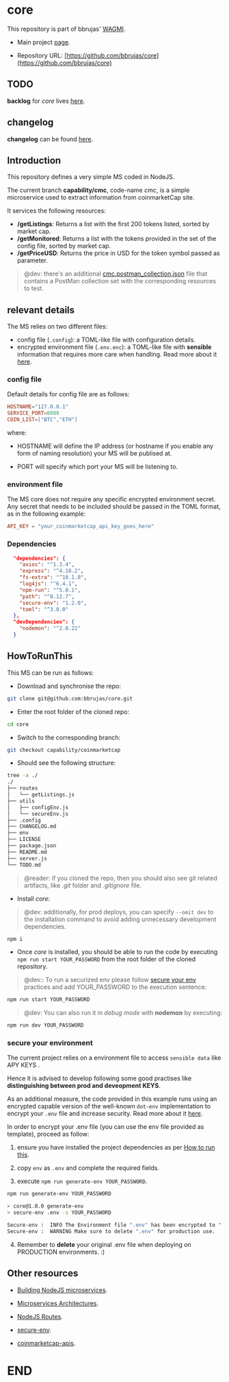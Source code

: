 # core

This repository is part of bbrujas' [WAGMI](https://github.com/bbrujas).

- Main project [page](https://github.com/bbrujas).

- Repository URL: [https://github.com/bbrujas/core](https://github.com/bbrujas/core)

## TODO

**backlog** for *core* lives [here](./TODO.md).

## changelog

**changelog** can be found [here](./CHANGELOG.md).

## Introduction

This repository defines a very simple MS coded in NodeJS.

The current branch **capability/cmc**, code-name *cmc*, is a simple microservice used to extract information from coinmarketCap site.

It services the following resources:

- **/getListings**: Returns a list with the first 200 tokens listed, sorted by market cap.
- **/getMonitored**: Returns a list with the tokens provided in the set of the config file, sorted by market cap.
- **/getPriceUSD**: Returns the price in USD for the token symbol passed as parameter.

> @dev: there's an additional [cmc.postman_collection.json](./cmc.postman_collection.json) file that contains a PostMan collection set with the corresponding resources to test.

## relevant details

The MS relies on two different files:

- config file (`.config`): a TOML-like file with configuration details.
- encrypted environment file (`.env.enc`): a TOML-like file with **sensible** information that requires more care when handling. Read more about it [here](#secure-your-environment).

### config file

Default details for config file are as follows:

```toml
HOSTNAME="127.0.0.1"
SERVICE_PORT=8080
COIN_LIST=["BTC","ETH"]
```

where:

- HOSTNAME will define the IP address (or hostname if you enable any form of naming resolution) your MS will be publised at.

- PORT will specify which port your MS will be listening to.

### environment file

The MS core does not require any specific encrypted environment secret. Any secret that needs to be included should be passed in the TOML format, as in the following example:

```toml
API_KEY = "your_coinmarketcap_api_key_goes_here"
```

### Dependencies

```json
  "dependencies": {
    "axios": "^1.3.4",
    "express": "^4.18.2",
    "fs-extra": "^10.1.0",
    "log4js": "^6.4.1",
    "npm-run": "^5.0.1",
    "path": "^0.12.7",
    "secure-env": "1.2.0",
    "toml": "^3.0.0"
  },
  "devDependencies": {
    "nodemon": "^2.0.22"
  }
```

## HowToRunThis

This MS can be run as follows:

- Download and synchronise the repo:

```sh
git clone git@github.com:bbrujas/core.git
```

- Enter the root folder of the cloned repo:

```sh
cd core
```

- Switch to the corresponding branch:

```sh
git checkout capability/coinmarketcap
```

- Should see the following structure:

```sh
tree -a ./
./
├── routes
│   └── getListings.js
├── utils
│   ├── configEnv.js
│   └── secureEnv.js
├── .config
├── CHANGELOG.md
├── env
├── LICENSE
├── package.json
├── README.md
├── server.js
└── TODO.md
```
> @reader: if you cloned the repo, then you should also see git related artifacts, like *.git* folder and *.gitignore* file. 

- Install *core*:
> @dev: additionally, for prod deploys, you can specify `--omit dev` to the installation command to avoid adding unnecessary development dependencies.

```sh
npm i
```

- Once *core* is installed, you should be able to run the code by executing `npm run start YOUR_PASSWORD` from the root folder of the cloned repository.

> @dev:: To run a securized env please follow [secure your env](#secure-your-environment) practices and add YOUR_PASSWORD to the execution sentence:

```sh
npm run start YOUR_PASSWORD
```

> @dev: You can also run it in *debug mode* with **nodemon** by executing:

```sh
npm run dev YOUR_PASSWORD
```

### secure your environment  

The current project relies on a environment file to access `sensible data` like APY KEYS .

Hence it is advised to develop following some good practises like **distinguishing between prod and deveopment KEYS**.

As an additional measure, the code provided in this example runs using an encrypted capable version of the well-known `dot-env` implementation to encrypt your `.env` file and increase security. Read more about it [here](https://github.com/kunalpanchal/secure-env).

In order to encrypt your .env file (you can use the env file provided as template), proceed as follow: 

1. ensure you have installed the project dependencies as per [How to run this](#howto-run-this).  

2. copy `env` as `.env` and complete the required fields.  

3. execute `npm run generate-env YOUR_PASSWORD`. 

```sh  
npm run generate-env YOUR_PASSWORD

> core@1.0.0 generate-env  
> secure-env .env -s YOUR_PASSWORD  

Secure-env :  INFO The Environment file ".env" has been encrypted to ".env.enc".  
Secure-env :  WARNING Make sure to delete ".env" for production use.  
```  

4. Remember to **delete** your original .env file when deploying on PRODUCTION environments. :)  

## Other resources

- [Building NodeJS microservices](https://blog.logrocket.com/building-microservices-node-js/).

- [Microservices Architectures](https://codeforgeek.com/microservices-nodejs/).

- [NodeJS Routes](https://developer.mozilla.org/en-US/docs/Learn/Server-side/Express_Nodejs/routes).

- [secure-env](https://github.com/kunalpanchal/secure-env).

- [coinmarketcap-apis](https://coinmarketcap.com/api/documentation).

# END